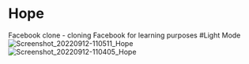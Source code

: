 # Hope
Facebook clone - cloning Facebook for learning purposes
#Light Mode
![Screenshot_20220912-110511_Hope](https://user-images.githubusercontent.com/113052880/189616895-63178018-3019-4bd7-88b3-a752cadcb27f.jpg)![Screenshot_20220912-110405_Hope](https://user-images.githubusercontent.com/113052880/189617095-137bb928-3e8b-40b0-b117-5d9acac6692b.jpg)


